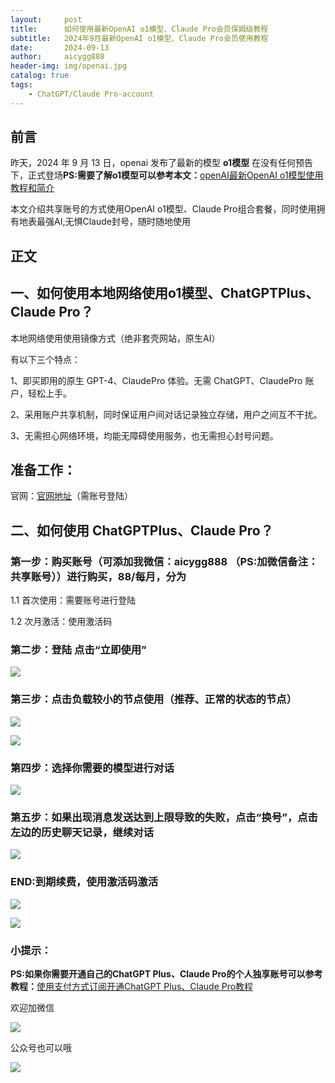 ```yaml
---
layout:     post
title:      如何使用最新OpenAI o1模型、Claude Pro会员保姆级教程
subtitle:   2024年9月最新OpenAI o1模型、Claude Pro会员使用教程
date:       2024-09-13
author:     aicygg888
header-img: img/openai.jpg
catalog: true
tags:
    - ChatGPT/Claude Pro-account
---
```


## 前言

昨天，2024 年 9 月 13 日，openai 发布了最新的模型 **o1模型** 在没有任何预告下，正式登场**PS:需要了解o1模型可以参考本文：**[openAI最新OpenAI o1模型使用教程和简介](https://littlemagic8.github.io/2024/09/13/GPT-o1-model/)

本文介绍共享账号的方式使用OpenAI o1模型、Claude Pro组合套餐，同时使用拥有地表最强AI,无惧Claude封号，随时随地使用

## 正文

## 一、如何使用本地网络使用o1模型、ChatGPTPlus、Claude Pro？

本地网络使用使用镜像方式（绝非套壳网站，原生AI）

有以下三个特点：

1、即买即用的原生 GPT-4、ClaudePro 体验。无需 ChatGPT、ClaudePro  账户，轻松上手。

2、采用账户共享机制，同时保证用户间对话记录独立存储，用户之间互不干扰。

3、无需担心网络环境，均能无障碍使用服务，也无需担心封号问题。

## 准备工作：

官网：[官网地址](https://chatshare.biz/)（需账号登陆）

## 二、如何使用 ChatGPTPlus、Claude Pro？

### 第一步：购买账号（可添加我微信：aicygg888 （PS:加微信备注：共享账号））进行购买，88/每月，分为

1.1 首次使用：需要账号进行登陆 

1.2 次月激活：使用激活码

### 第二步：登陆 点击“立即使用”

![](https://files.mdnice.com/user/57729/7e12219e-2bfe-4e15-be79-59de2e5cac64.png)

### 第三步：点击负载较小的节点使用（推荐、正常的状态的节点）

![](https://files.mdnice.com/user/57729/c209c698-9a2f-4d72-9ebc-8d6a19b280b4.png)

![](https://files.mdnice.com/user/57729/89a3cab5-ac96-484a-af8f-29cb96aca437.png)

### 第四步：选择你需要的模型进行对话


![](https://files.mdnice.com/user/57729/20e5db0f-b733-47f5-acee-fe9b02fc60ea.png)

### 第五步：如果出现消息发送达到上限导致的失败，点击“换号”，点击左边的历史聊天记录，继续对话

![](https://files.mdnice.com/user/57729/dee6ac0a-c1a5-417c-bbeb-69eb95cd647e.png)

### END:到期续费，使用激活码激活


![](https://files.mdnice.com/user/57729/45496ad4-e148-46df-9f53-d54c94bc390e.png)


![](https://files.mdnice.com/user/57729/7ac6d7d8-f897-4c31-9c14-c65482669c38.png)

### 小提示：

**PS:如果你需要开通自己的ChatGPT Plus、Claude Pro的个人独享账号可以参考教程：**[使用支付方式订阅开通ChatGPT Plus、Claude Pro教程](https://littlemagic8.github.io/2024/09/04/update-ChatGPT-Plus/)

欢迎加微信

![](https://files.mdnice.com/user/57729/f449b22a-5c85-4363-ad4a-726c95ed0ea3.png)

公众号也可以哦

![](https://files.mdnice.com/user/57729/ab51c7de-9baf-46c6-9a7a-1cf7e3c8c865.png)